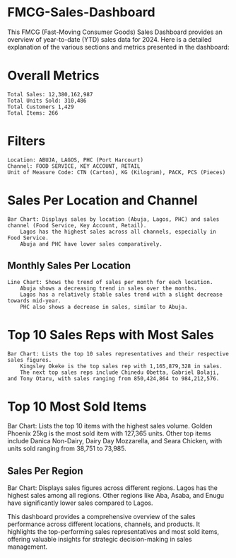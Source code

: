 # FMCG-Sales-Dashboard
This FMCG (Fast-Moving Consumer Goods) Sales Dashboard provides an overview of year-to-date (YTD) sales data for 2024.
Here is a detailed explanation of the various sections and metrics presented in the dashboard:

# Overall Metrics
    Total Sales: 12,380,162,987
    Total Units Sold: 310,486
    Total Customers 1,429
    Total Items: 266

# Filters
    Location: ABUJA, LAGOS, PHC (Port Harcourt)
    Channel: FOOD SERVICE, KEY ACCOUNT, RETAIL
    Unit of Measure Code: CTN (Carton), KG (Kilogram), PACK, PCS (Pieces)

# Sales Per Location and Channel
    Bar Chart: Displays sales by location (Abuja, Lagos, PHC) and sales channel (Food Service, Key Account, Retail).
        Lagos has the highest sales across all channels, especially in Food Service.
        Abuja and PHC have lower sales comparatively.

## Monthly Sales Per Location
    Line Chart: Shows the trend of sales per month for each location.
        Abuja shows a decreasing trend in sales over the months.
        Lagos has a relatively stable sales trend with a slight decrease towards mid-year.
        PHC also shows a decrease in sales, similar to Abuja.

# Top 10 Sales Reps with Most Sales
    Bar Chart: Lists the top 10 sales representatives and their respective sales figures.
        Kingsley Okeke is the top sales rep with 1,165,879,328 in sales.
        The next top sales reps include Chinedu Obetta, Gabriel Bolaji, and Tony Otaru, with sales ranging from 850,424,864 to 984,212,576.

# Top 10 Most Sold Items
Bar Chart: Lists the top 10 items with the highest sales volume.
        Golden Phoenix 25kg is the most sold item with 127,365 units.
        Other top items include Danica Non-Dairy, Dairy Day Mozzarella, and Seara Chicken, with units sold ranging from 38,751 to 73,985.

## Sales Per Region
 Bar Chart: Displays sales figures across different regions.
        Lagos has the highest sales among all regions.
        Other regions like Aba, Asaba, and Enugu have significantly lower sales compared to Lagos.

This dashboard provides a comprehensive overview of the sales performance across different locations, channels, and products. It highlights the top-performing sales representatives and most sold items, offering valuable insights for strategic decision-making in sales management.

